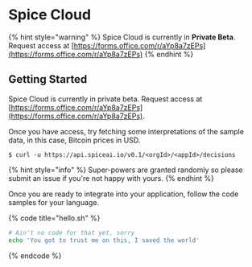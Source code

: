 # Spice Cloud



{% hint style="warning" %}
Spice Cloud is currently in **Private Beta**. Request access at [https://forms.office.com/r/aYp8a7zEPs](https://forms.office.com/r/aYp8a7zEPs)
{% endhint %}

## Getting Started

Spice Cloud is currently in private beta. Request access at [https://forms.office.com/r/aYp8a7zEPs](https://forms.office.com/r/aYp8a7zEPs).

Once you have access, try fetching some interpretations of the sample data, in this case, Bitcoin prices in USD.

```
$ curl -u https://api.spiceai.io/v0.1/<orgId>/<appId>/decisions
```

{% hint style="info" %}
 Super-powers are granted randomly so please submit an issue if you're not happy with yours.
{% endhint %}

Once you are ready to integrate into your application, follow the code samples for your language.

{% code title="hello.sh" %}
```bash
# Ain't no code for that yet, sorry
echo 'You got to trust me on this, I saved the world'
```
{% endcode %}



